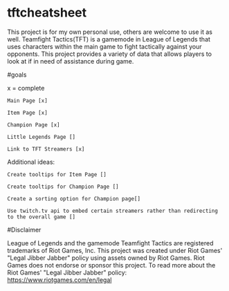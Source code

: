 # tftcheatsheet

This project is for my own personal use, others are welcome to use it as well. Teamfight Tactics(TFT) is a gamemode in League of
Legends that uses characters within the main game to fight tactically against your opponents. This project provides a variety of data that
allows players to look at if in need of assistance during game.

#goals

x = complete

```
Main Page [x]

Item Page [x]

Champion Page [x]

Little Legends Page []

Link to TFT Streamers [x]
```
Additional ideas:
```
Create tooltips for Item Page []

Create tooltips for Champion Page []

Create a sorting option for Champion page[]

Use twitch.tv api to embed certain streamers rather than redirecting to the overall game []
```

#Disclaimer

League of Legends and the gamemode Teamfight Tactics are registered trademarks of Riot Games, Inc. This project was created under Riot Games' "Legal Jibber Jabber" policy using assets owned by Riot Games.  Riot Games does not endorse or sponsor this project. To read more about the Riot Games' "Legal Jibber Jabber" policy: https://www.riotgames.com/en/legal
